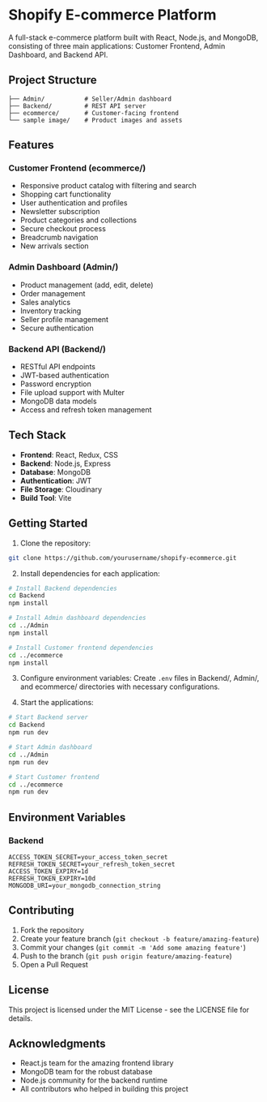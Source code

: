 # Shopify E-commerce Platform

A full-stack e-commerce platform built with React, Node.js, and MongoDB, consisting of three main applications: Customer Frontend, Admin Dashboard, and Backend API.

## Project Structure

```
├── Admin/           # Seller/Admin dashboard
├── Backend/         # REST API server
├── ecommerce/       # Customer-facing frontend
└── sample image/    # Product images and assets
```

## Features

### Customer Frontend (ecommerce/)
- Responsive product catalog with filtering and search
- Shopping cart functionality
- User authentication and profiles
- Newsletter subscription
- Product categories and collections
- Secure checkout process
- Breadcrumb navigation
- New arrivals section

### Admin Dashboard (Admin/)
- Product management (add, edit, delete)
- Order management
- Sales analytics
- Inventory tracking
- Seller profile management
- Secure authentication

### Backend API (Backend/)
- RESTful API endpoints
- JWT-based authentication
- Password encryption
- File upload support with Multer
- MongoDB data models
- Access and refresh token management

## Tech Stack

- **Frontend**: React, Redux, CSS
- **Backend**: Node.js, Express
- **Database**: MongoDB
- **Authentication**: JWT
- **File Storage**: Cloudinary
- **Build Tool**: Vite

## Getting Started

1. Clone the repository:
```bash
git clone https://github.com/yourusername/shopify-ecommerce.git
```

2. Install dependencies for each application:
```bash
# Install Backend dependencies
cd Backend
npm install

# Install Admin dashboard dependencies
cd ../Admin
npm install

# Install Customer frontend dependencies
cd ../ecommerce
npm install
```

3. Configure environment variables:
Create `.env` files in Backend/, Admin/, and ecommerce/ directories with necessary configurations.

4. Start the applications:
```bash
# Start Backend server
cd Backend
npm run dev

# Start Admin dashboard
cd ../Admin
npm run dev

# Start Customer frontend
cd ../ecommerce
npm run dev
```

## Environment Variables

### Backend
```
ACCESS_TOKEN_SECRET=your_access_token_secret
REFRESH_TOKEN_SECRET=your_refresh_token_secret
ACCESS_TOKEN_EXPIRY=1d
REFRESH_TOKEN_EXPIRY=10d
MONGODB_URI=your_mongodb_connection_string
```

## Contributing

1. Fork the repository
2. Create your feature branch (`git checkout -b feature/amazing-feature`)
3. Commit your changes (`git commit -m 'Add some amazing feature'`)
4. Push to the branch (`git push origin feature/amazing-feature`)
5. Open a Pull Request

## License

This project is licensed under the MIT License - see the LICENSE file for details.

## Acknowledgments

- React.js team for the amazing frontend library
- MongoDB team for the robust database
- Node.js community for the backend runtime
- All contributors who helped in building this project